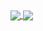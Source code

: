 <a href="https://github.com/anuraghazra/github-readme-stats">
  <img align="center" src="https://github-readme-stats.vercel.app/api?username=SimonVolden&show_icons=true&count_private=true&theme=tokyonight" />
</a>
<a href="https://github.com/anuraghazra/convoychat">
  <img align="center" src="https://github-readme-stats.vercel.app/api/top-langs/?username=SimonVolden&theme=tokyonight&count_private=true&langs_count=8&layout=compact" />
</a>
